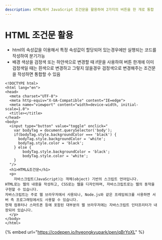 ```yaml
---
description: HTML에서 JavaScript 조건문을 활용하여 2가지의 버튼을 한 개로 통합
---
```


# HTML 조건문 활용

* html의 속성값을 이용해서 특정 속성값이 할당되어 있는경우에만 실행되는 코드를 작성하여 분기가능
* 배경 색상을 검정색 또는 하얀색으로 변경할 때 if문을 사용하여 버튼 한개에 이미 검정색일 때는 흰색으로 변경하고 그렇지 않을경우 검정색으로 변경해주는 조건문을 작성하면 통합할 수 있음

```markup
<!DOCTYPE html>
<html lang="en">
<head>
  <meta charset="UTF-8">
  <meta http-equiv="X-UA-Compatible" content="IE=edge">
  <meta name="viewport" content="width=device-width, initial-scale=1.0">
  <title></title>
</head>
<body>
  <input type="button" value="toggle" onclick="
    var bodyTag = document.querySelector('body');
    if(bodyTag.style.backgroundColor === 'black') {
      bodyTag.style.backgroundColor = 'white';
      bodyTag.style.color = 'black';                                         
    } else {
        bodyTag.style.backgroundColor = 'black';
        bodyTag.style.color = 'white';
    }
  "/>
  <h1>HTML&조건문</h1>
  <p>
    자바스크립트(JavaScript)는 객체(object) 기반의 스크립트 언어입니다.
HTML로는 웹의 내용을 작성하고, CSS로는 웹을 디자인하며, 자바스크립트로는 웹의 동작을 구현할 수 있습니다.
자바스크립트는 주로 웹 브라우저에서 사용되나, Node.js와 같은 프레임워크를 사용하면 서버 측 프로그래밍에서도 사용할 수 있습니다.
현재 컴퓨터나 스마트폰 등에 포함된 대부분의 웹 브라우저에는 자바스크립트 인터프리터가 내장되어 있습니다.
  </p>
</body>
</html>
```

{% embed url="https://codepen.io/hyeongkyupark/pen/qBrYoXL" %}



